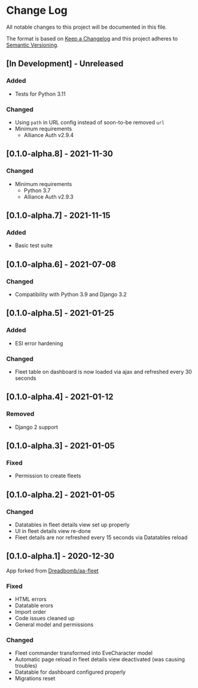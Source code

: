 # Change Log

All notable changes to this project will be documented in this file.

The format is based on [Keep a Changelog](http://keepachangelog.com/)
and this project adheres to [Semantic Versioning](http://semver.org/).


## [In Development] - Unreleased

### Added

- Tests for Python 3.11

### Changed

- Using `path` in URL config instead of soon-to-be removed `url`
- Minimum requirements
  - Alliance Auth v2.9.4


## [0.1.0-alpha.8] - 2021-11-30

### Changed

- Minimum requirements
  - Python 3.7
  - Alliance Auth v2.9.3


## [0.1.0-alpha.7] - 2021-11-15

### Added

- Basic test suite


## [0.1.0-alpha.6] - 2021-07-08

### Changed

- Compatibility with Python 3.9 and Django 3.2


## [0.1.0-alpha.5] - 2021-01-25

### Added

- ESI error hardening

### Changed

- Fleet table on dashboard is now loaded via ajax and refreshed every 30 seconds


## [0.1.0-alpha.4] - 2021-01-12

### Removed

- Django 2 support


## [0.1.0-alpha.3] - 2021-01-05

### Fixed

- Permission to create fleets


## [0.1.0-alpha.2] - 2021-01-05

### Changed

- Datatables in fleet details view set up properly
- UI in fleet details view re-done
- Fleet details are nor refreshed every 15 seconds via Datatables reload


## [0.1.0-alpha.1] - 2020-12-30

App forked from [Dreadbomb/aa-fleet](https://github.com/Dreadbomb/aa-fleet)

### Fixed

- HTML errors
- Datatable erors
- Import order
- Code issues cleaned up
- General model and permissions

### Changed

- Fleet commander transformed into EveCharacter model
- Automatic page reload in fleet details view deactivated (was causing troubles)
- Datatable for dashboard configured properly
- Migrations reset
